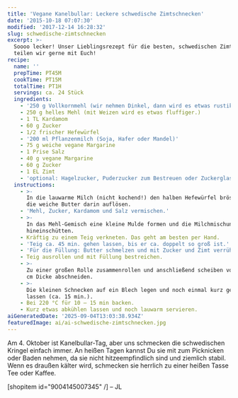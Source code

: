 ```yaml
---
title: 'Vegane Kanelbullar: Leckere schwedische Zimtschnecken'
date: '2015-10-18 07:07:30'
modified: '2017-12-14 16:28:32'
slug: schwedische-zimtschnecken
excerpt: >-
  Soooo lecker! Unser Lieblingsrezept für die besten, schwedischen Zimtschnecken
  teilen wir gerne mit Euch!
recipe:
  name: ''
  prepTime: PT45M
  cookTime: PT15M
  totalTime: PT1H
  servings: ca. 24 Stück
  ingredients:
    - '250 g Vollkornmehl (wir nehmen Dinkel, dann wird es etwas rustikaler.)'
    - 250 g helles Mehl (mit Weizen wird es etwas fluffiger.)
    - 1 TL Kardamom
    - 60 g Zucker
    - 1/2 frischer Hefewürfel
    - '200 ml Pflanzenmilch (Soja, Hafer oder Mandel)'
    - 75 g weiche vegane Margarine
    - 1 Prise Salz
    - 40 g vegane Margarine
    - 60 g Zucker
    - 1 EL Zimt
    - 'optional: Hagelzucker, Puderzucker zum Bestreuen oder Zuckerglasur'
  instructions:
    - >-
      In die lauwarme Milch (nicht kochend!) den halben Hefewürfel bröseln und
      die weiche Butter darin auflösen.
    - 'Mehl, Zucker, Kardamom und Salz vermischen.'
    - >-
      In das Mehl-Gemisch eine kleine Mulde formen und die Milchmischung
      hineinschütten.
    - Kräftig zu einem Teig verkneten. Das geht am besten per Hand.
    - 'Teig ca. 45 min. gehen lassen, bis er ca. doppelt so groß ist.'
    - 'Für die Füllung: Butter schmelzen und mit Zucker und Zimt verrühren.'
    - Teig ausrollen und mit Füllung bestreichen.
    - >-
      Zu einer großen Rolle zusammenrollen und anschließend scheiben von ca. 1
      cm Dicke abschneiden.
    - >-
      Die kleinen Schnecken auf ein Blech legen und noch einmal kurz gehen
      lassen (ca. 15 min.).
    - Bei 220 °C für 10 – 15 min backen.
    - Kurz etwas abkühlen lassen und noch lauwarm servieren.
aiGeneratedDate: '2025-09-04T13:03:38.934Z'
featuredImage: ai/ai-schwedische-zimtschnecken.jpg
---
```


Am 4. Oktober ist Kanelbullar-Tag, aber uns schmecken die schwedischen Kringel einfach immer. An heißen Tagen kannst Du sie mit zum Picknicken oder Baden nehmen, da sie nicht hitzeempfindlich sind und ziemlich stabil. Wenn es draußen kälter wird, schmecken sie herrlich zu einer heißen Tasse Tee oder Kaffee.

\[shopitem id="9004145007345" /\] – JL
